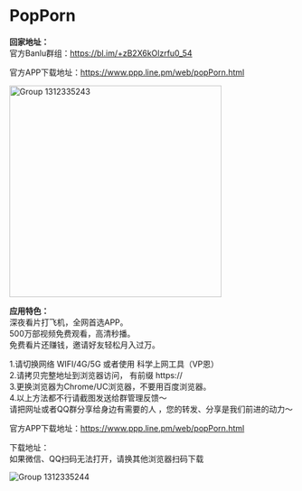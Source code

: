 # PopPorn  
**回家地址：**    
 官方Banlu群组：<https://bl.im/+zB2X6kOlzrfu0_54>  
   
 官方APP下载地址：<https://www.ppp.line.pm/web/popPorn.html>  
   
<img width="375" alt="Group 1312335243" src="https://github.com/gwilliamgcocjm/popporn/assets/170412444/dd8301ec-6177-4f58-8f0c-246d0d4cd673">



      
      
**应用特色：**  
深夜看片打飞机，全网首选APP。  
500万部视频免费观看，高清秒播。    
免费看片还赚钱，邀请好友轻松月入过万。    

1.请切换网络 WIFI/4G/5G 或者使用 科学上网工具（VP恩）  
2.请拷贝完整地址到浏览器访问， 有前缀 https://  
3.更换浏览器为Chrome/UC浏览器，不要用百度浏览器。  
4.以上方法都不行请截图发送给群管理反馈～  
请把网址或者QQ群分享给身边有需要的人 ，您的转发、分享是我们前进的动力～  

官方APP下载地址：<https://www.ppp.line.pm/web/popPorn.html>  

下载地址：  
如果微信、QQ扫码无法打开，请换其他浏览器扫码下载
  
![Group 1312335244](https://github.com/gwilliamgcocjm/popporn/assets/170412444/bf32d0c3-ff95-403d-b4f7-fcfc1b9d053f)

  
